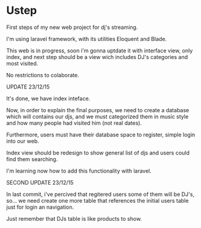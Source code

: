 # Ustep
First steps of my new web project for dj's streaming.

I'm using laravel framework, with its utilities Eloquent and Blade.

This web is in progress, soon i'm gonna uptdate it with interface view, only index, and next step should be a view wich includes 
DJ's categories and most visited.

No restrictions to colaborate.

UPDATE 23/12/15

It's done, we have index inteface.

Now, in order to explain the final purposes, we need to create a database which will contains our djs, and we must categorized them in music style and how many people had visited him (not real dates).

Furthermore, users must have their database space to register, simple login into our web.

Index view should be redesign to show general list of djs and users could find them searching.

I'm learning now how to add this functionality with laravel.

SECOND UPDATE 23/12/15

In last commit, i've percived that regitered users some of them will be DJ's, so... we need create one more table that references the initial users table just for login an navigation.

Just remember that DJs table is like products to show. 
